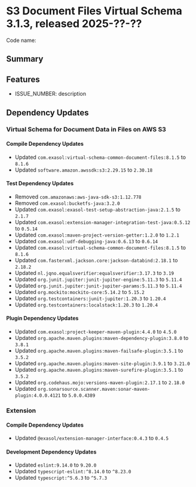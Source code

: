 # S3 Document Files Virtual Schema 3.1.3, released 2025-??-??

Code name:

## Summary

## Features

* ISSUE_NUMBER: description

## Dependency Updates

### Virtual Schema for Document Data in Files on AWS S3

#### Compile Dependency Updates

* Updated `com.exasol:virtual-schema-common-document-files:8.1.5` to `8.1.6`
* Updated `software.amazon.awssdk:s3:2.29.15` to `2.30.18`

#### Test Dependency Updates

* Removed `com.amazonaws:aws-java-sdk-s3:1.12.778`
* Removed `com.exasol:bucketfs-java:3.2.0`
* Updated `com.exasol:exasol-test-setup-abstraction-java:2.1.5` to `2.1.7`
* Updated `com.exasol:extension-manager-integration-test-java:0.5.12` to `0.5.14`
* Updated `com.exasol:maven-project-version-getter:1.2.0` to `1.2.1`
* Updated `com.exasol:udf-debugging-java:0.6.13` to `0.6.14`
* Updated `com.exasol:virtual-schema-common-document-files:8.1.5` to `8.1.6`
* Updated `com.fasterxml.jackson.core:jackson-databind:2.18.1` to `2.18.2`
* Updated `nl.jqno.equalsverifier:equalsverifier:3.17.3` to `3.19`
* Updated `org.junit.jupiter:junit-jupiter-engine:5.11.3` to `5.11.4`
* Updated `org.junit.jupiter:junit-jupiter-params:5.11.3` to `5.11.4`
* Updated `org.mockito:mockito-core:5.14.2` to `5.15.2`
* Updated `org.testcontainers:junit-jupiter:1.20.3` to `1.20.4`
* Updated `org.testcontainers:localstack:1.20.3` to `1.20.4`

#### Plugin Dependency Updates

* Updated `com.exasol:project-keeper-maven-plugin:4.4.0` to `4.5.0`
* Updated `org.apache.maven.plugins:maven-dependency-plugin:3.8.0` to `3.8.1`
* Updated `org.apache.maven.plugins:maven-failsafe-plugin:3.5.1` to `3.5.2`
* Updated `org.apache.maven.plugins:maven-site-plugin:3.9.1` to `3.21.0`
* Updated `org.apache.maven.plugins:maven-surefire-plugin:3.5.1` to `3.5.2`
* Updated `org.codehaus.mojo:versions-maven-plugin:2.17.1` to `2.18.0`
* Updated `org.sonarsource.scanner.maven:sonar-maven-plugin:4.0.0.4121` to `5.0.0.4389`

### Extension

#### Compile Dependency Updates

* Updated `@exasol/extension-manager-interface:0.4.3` to `0.4.5`

#### Development Dependency Updates

* Updated `eslint:9.14.0` to `9.20.0`
* Updated `typescript-eslint:^8.14.0` to `^8.23.0`
* Updated `typescript:^5.6.3` to `^5.7.3`

